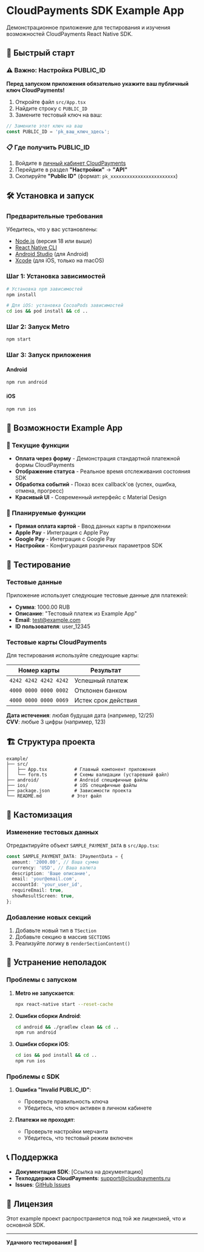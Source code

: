 # CloudPayments SDK Example App

Демонстрационное приложение для тестирования и изучения возможностей CloudPayments React Native SDK.

## 🚀 Быстрый старт

### ⚠️ Важно: Настройка PUBLIC_ID

**Перед запуском приложения обязательно укажите ваш публичный ключ CloudPayments!**

1. Откройте файл `src/App.tsx`
2. Найдите строку с `PUBLIC_ID`
3. Замените тестовый ключ на ваш:

```typescript
// Замените этот ключ на ваш
const PUBLIC_ID = 'pk_ваш_ключ_здесь';
```

### 📋 Где получить PUBLIC_ID

1. Войдите в [личный кабинет CloudPayments](https://merchant.cloudpayments.ru/)
2. Перейдите в раздел **"Настройки"** → **"API"**
3. Скопируйте **"Public ID"** (формат: `pk_xxxxxxxxxxxxxxxxxxxxxxxx`)

## 🛠️ Установка и запуск

### Предварительные требования

Убедитесь, что у вас установлены:

- [Node.js](https://nodejs.org/) (версия 18 или выше)
- [React Native CLI](https://reactnative.dev/docs/environment-setup)
- [Android Studio](https://developer.android.com/studio) (для Android)
- [Xcode](https://developer.apple.com/xcode/) (для iOS, только на macOS)

### Шаг 1: Установка зависимостей

```bash
# Установка npm зависимостей
npm install

# Для iOS: установка CocoaPods зависимостей
cd ios && pod install && cd ..
```

### Шаг 2: Запуск Metro

```bash
npm start
```

### Шаг 3: Запуск приложения

#### Android

```bash
npm run android
```

#### iOS

```bash
npm run ios
```

## 📱 Возможности Example App

### 🎯 Текущие функции

- **Оплата через форму** - Демонстрация стандартной платежной формы CloudPayments
- **Отображение статуса** - Реальное время отслеживания состояния SDK
- **Обработка событий** - Показ всех callback'ов (успех, ошибка, отмена, прогресс)
- **Красивый UI** - Современный интерфейс с Material Design

### 🔮 Планируемые функции

- **Прямая оплата картой** - Ввод данных карты в приложении
- **Apple Pay** - Интеграция с Apple Pay
- **Google Pay** - Интеграция с Google Pay
- **Настройки** - Конфигурация различных параметров SDK

## 🧪 Тестирование

### Тестовые данные

Приложение использует следующие тестовые данные для платежей:

- **Сумма**: 1000.00 RUB
- **Описание**: "Тестовый платеж из Example App"
- **Email**: test@example.com
- **ID пользователя**: user_12345

### Тестовые карты CloudPayments

Для тестирования используйте следующие карты:

| Номер карты           | Результат           |
| --------------------- | ------------------- |
| `4242 4242 4242 4242` | Успешный платеж     |
| `4000 0000 0000 0002` | Отклонен банком     |
| `4000 0000 0000 0069` | Истек срок действия |

**Дата истечения**: любая будущая дата (например, 12/25)  
**CVV**: любые 3 цифры (например, 123)

## 🏗️ Структура проекта

```
example/
├── src/
│   ├── App.tsx          # Главный компонент приложения
│   └── form.ts          # Схемы валидации (устаревший файл)
├── android/             # Android специфичные файлы
├── ios/                 # iOS специфичные файлы
├── package.json         # Зависимости проекта
└── README.md           # Этот файл
```

## 🎨 Кастомизация

### Изменение тестовых данных

Отредактируйте объект `SAMPLE_PAYMENT_DATA` в `src/App.tsx`:

```typescript
const SAMPLE_PAYMENT_DATA: IPaymentData = {
  amount: '2000.00', // Ваша сумма
  currency: 'USD', // Ваша валюта
  description: 'Ваше описание',
  email: 'your@email.com',
  accountId: 'your_user_id',
  requireEmail: true,
  showResultScreen: true,
};
```

### Добавление новых секций

1. Добавьте новый тип в `TSection`
2. Добавьте секцию в массив `SECTIONS`
3. Реализуйте логику в `renderSectionContent()`

## 🐛 Устранение неполадок

### Проблемы с запуском

1. **Metro не запускается**:

   ```bash
   npx react-native start --reset-cache
   ```

2. **Ошибки сборки Android**:

   ```bash
   cd android && ./gradlew clean && cd ..
   npm run android
   ```

3. **Ошибки сборки iOS**:
   ```bash
   cd ios && pod install && cd ..
   npm run ios
   ```

### Проблемы с SDK

1. **Ошибка "Invalid PUBLIC_ID"**:

   - Проверьте правильность ключа
   - Убедитесь, что ключ активен в личном кабинете

2. **Платежи не проходят**:
   - Проверьте настройки мерчанта
   - Убедитесь, что тестовый режим включен

## 📞 Поддержка

- **Документация SDK**: [Ссылка на документацию]
- **Техподдержка CloudPayments**: support@cloudpayments.ru
- **Issues**: [GitHub Issues](https://github.com/your-repo/issues)

## 📄 Лицензия

Этот example проект распространяется под той же лицензией, что и основной SDK.

---

**Удачного тестирования! 🚀**
